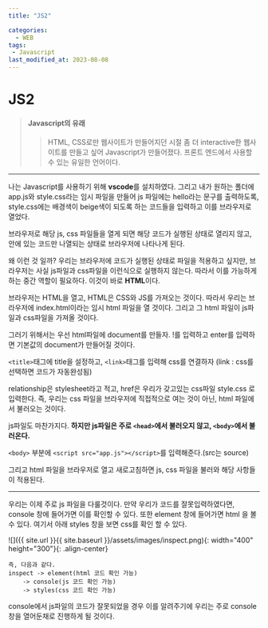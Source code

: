 ```yaml
---
title: "JS2"

categories:
  - WEB
tags:
 - Javascript
last_modified_at: 2023-08-08
---
```


# JS2

> #### Javascript의 유래
>> HTML, CSS로만 웹사이트가 만들어지던 시절 좀 더 interactive한 웹사이트를
만들고 싶어 Javascript가 만들어졌다. 프론트 엔드에서 사용할 수 있는 유일한
언어이다.

* * *

나는 Javascript를 사용하기 위해 **vscode**를 설치하였다.
그리고 내가 원하는 폴더에 app.js와 style.css라는 임시 파일을 만들어
js 파일에는 hello라는 문구를 출력하도록, style.css에는 배경색이 beige색이
되도록 하는 코드들을 입력하고 이를 브라우저로 열었다.

브라우저로 해당 js, css 파일들을 열게 되면 해당 코드가 실행된 상태로
열리지 않고, 안에 있는 코드만 나열되는 상태로 브라우저에 나타나게 된다.

왜 이런 것 일까? 우리는 브라우저에 코드가 실행된 상태로 파일을 적용하고
싶지만, 브라우저는 사실 js파일과 css파일을 이런식으로 실행하지 않는다.
따라서 이를 가능하게 하는 중간 역할이 필요하다. 이것이 바로 **HTML**이다.

브라우저는 HTML을 열고, HTML은 CSS와 JS를 가져오는 것이다.
따라서 우리는 브라우저에 index.html이라는 임시 html 파일을 열 것이다.
그리고 그 html 파일이 js파일과 css파일을 가져올 것이다.

그러기 위해서는 우선 html파일에 document를 만들자.
!를 입력하고 enter를 입력하면 기본값의 document가 만들어질 것이다.

```<title>```태그에 title을 설정하고, ```<link>```태그를 입력해 css를 연결하자
(link : css를 선택하면 코드가 자동완성됨)

relationship은 stylesheet라고 적고, href은 우리가 갖고있는 css파일 style.css
로 입력한다. 즉, 우리는 css 파일을 브라우저에 직접적으로 여는 것이 아닌, html
파일에서 불러오는 것이다.

js파일도 마찬가지다. **하지만 js파일은 주로 ```<head>```에서 불러오지 않고, ```<body>```에서 불러온다.**

```<body>``` 부분에 ```<script src="app.js"></script>```를 입력해준다.(src는 source)

그리고 html 파일을 브라우저로 열고 새로고침하면 js, css 파일을 불러와 해당
사항들이 적용된다.

* * *

우리는 이제 주로 js 파일을 다룰것이다. 만약 우리가 코드를 잘못입력하였다면,
console 창에 들어가면 이를 확인할 수 있다. 또한 element 창에 들어가면 html
을 볼 수 있다. 여기서 아래 styles 창을 보면 css를 확인 할 수 있다.

![]({{ site.url }}{{ site.baseurl }}/assets/images/inspect.png){: width="400" height="300"}{: .align-center}

```
즉, 다음과 같다.
inspect -> element(html 코드 확인 가능)
	-> console(js 코드 확인 가능)  
	-> styles(css 코드 확인 가능)  
```
console에서 js파일의 코드가 잘못되었을 경우 이를 알려주기에 우리는 주로
console창을 열어둔채로 진행하게 될 것이다.
